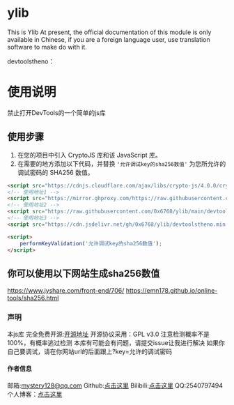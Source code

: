 # ylib
This is Ylib
At present, the official documentation of this module is only available in Chinese, if you are a foreign language user, use translation software to make do with it.

devtoolstheno：
# 使用说明

禁止打开DevTools的一个简单的js库

## 使用步骤

1. 在您的项目中引入 CryptoJS 库和该 JavaScript 库。
2. 在需要的地方添加以下代码，并替换 `'允许调试key的sha256数值'` 为您所允许的调试密码的 SHA256 数值。

```html
<script src="https://cdnjs.cloudflare.com/ajax/libs/crypto-js/4.0.0/crypto-js.min.js"></script>
<!-- 使用地址1 -->
<script src="https://mirror.ghproxy.com/https://raw.githubusercontent.com/0x6768/ylib/main/devtoolstheno.min.js"></script>
<!-- 使用地址2 -->
<script src="https://raw.githubusercontent.com/0x6768/ylib/main/devtoolstheno.min.js"></script>
<!-- 使用地址3 -->
<script src="https://cdn.jsdelivr.net/gh/0x6768/ylib/devtoolstheno.min.js"></script>

<script>
    performKeyValidation('允许调试key的sha256数值');
</script>
```
## 你可以使用以下网站生成sha256数值
https://www.jyshare.com/front-end/706/
https://emn178.github.io/online-tools/sha256.html
### 声明
本js库 完全免费开源:[开源地址][1] 开源协议采用：GPL v3.0
注意检测概率不是100%，有概率逃过检测
本库有可能会有问题，请提交issue让我进行解决
如果你自己要调试，请在你网站url的后面跟上?key=允许的调试密码

#### 作者信息
邮箱:mystery128@qq.com
Github:[点击这里][2]
Bilibili:[点击这里][3]
QQ:2540797494
个人博客：[点击这里][4]


  [1]: https://github.com/0x6768/ylib
  [2]: https://github.com/0x6768
  [3]: https://space.bilibili.com/493847518?spm_id_from=..0.0
  [4]: https://blog.yang233.eu.org/
